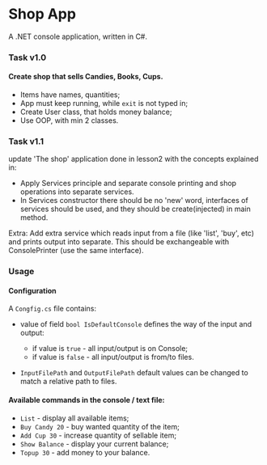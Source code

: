 # Shop App
A .NET console application, written in C#.

### Task v1.0

#### Create shop that sells Candies, Books, Cups.

  - Items have names, quantities;
  - App must keep running, while `exit` is not typed in;
  - Create User class, that holds money balance; 
  - Use OOP, with min 2 classes.

### Task v1.1

update 'The shop' application done in lesson2 with the concepts explained in:
  - Apply Services principle and separate console printing and shop operations into separate services.
  - In Services constructor there should be no 'new' word, interfaces of services should be used,
   and they should be create(injected) in main method.

Extra: Add extra service which reads input from a file (like 'list', 'buy', etc) and prints output into separate.
This should be exchangeable with ConsolePrinter (use the same interface).
    
### Usage

#### Configuration

A `Congfig.cs` file contains:

  - value of field `bool IsDefaultConsole` defines the way of the input and output:
    - if value is `true` - all input/output is on Console;
    - if value is `false` - all input/output is from/to files.
   
  - `InputFilePath` and `OutputFilePath` default values can be changed to match a relative path to files.

#### Available commands in the console / text file:

  - `List` - display all available items;
  - `Buy Candy 20` - buy wanted quantity of the item;
  - `Add Cup 30` - increase quantity of sellable item;
  - `Show Balance` - display your current balance;
  - `Topup 30` - add money to your balance.
